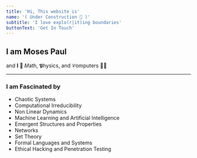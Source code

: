 ```yaml
---
title: 'Hi, This website is'
name: '( Under Construction 🚧 )'
subtitle: 'I love explo(r|it)ing boundaries'
buttonText: 'Get In Touch'
---
```


## I am Moses Paul

and 𝐈 💖 𝑀ath, 𝕻hysics, and 𝒞omputers 👨‍💻

---

### I am Fascinated by

- Chaotic Systems
- Computational Irreducibility
- Non Linear Dynamics
- Machine Learning and Artificial Intelligence
- Emergent Structures and Properties
- Networks
- Set Theory
- Formal Languages and Systems
- Ethical Hacking and Penetration Testing
